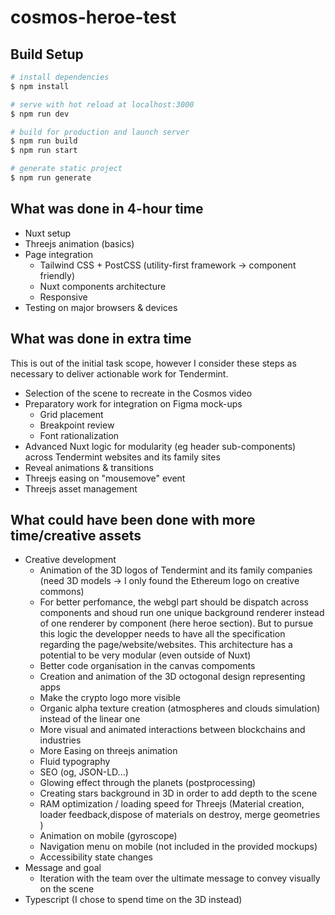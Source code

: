 # cosmos-heroe-test

## Build Setup

```bash
# install dependencies
$ npm install

# serve with hot reload at localhost:3000
$ npm run dev

# build for production and launch server
$ npm run build
$ npm run start

# generate static project
$ npm run generate
```

## What was done in 4-hour time

- Nuxt setup
- Threejs animation (basics)
- Page integration
    - Tailwind CSS + PostCSS (utility-first framework -> component friendly)
    - Nuxt components architecture
    - Responsive
- Testing on major browsers & devices

## What was done in extra time

This is out of the initial task scope, however I consider these steps as necessary to deliver actionable work for Tendermint.

- Selection of the scene to recreate in the Cosmos video
- Preparatory work for integration on Figma mock-ups
    - Grid placement
    - Breakpoint review
    - Font rationalization
- Advanced Nuxt logic for modularity (eg header sub-components) across Tendermint websites and its family sites
- Reveal animations & transitions
- Threejs easing on "mousemove" event
- Threejs asset management

## What could have been done with more time/creative assets

- Creative development
    - Animation of the 3D logos of Tendermint and its family companies (need 3D models -> I only found the Ethereum logo on creative commons)
    - For better perfomance, the webgl part should be dispatch across components and shoud run one unique background renderer instead of one renderer by component (here heroe section). But to pursue this logic the developper needs to have all the specification regarding the page/website/websites. This architecture has a potential to be very modular (even outside of Nuxt)
    - Better code organisation in the canvas compoments
    - Creation and animation of the 3D octogonal design representing apps
    - Make the crypto logo more visible
    - Organic alpha texture creation (atmospheres and clouds simulation) instead of the linear one
    - More visual and animated interactions between blockchains and industries
    - More Easing on threejs animation
    - Fluid typography
    - SEO (og, JSON-LD...)
    - Glowing effect through the planets (postprocessing)
    - Creating stars background in 3D in order to add depth to the scene
    - RAM optimization / loading speed for Threejs (Material creation, loader feedback,dispose of materials on destroy, merge geometries )
    - Animation on mobile (gyroscope)
    - Navigation menu on mobile (not included in the provided mockups)
    - Accessibility state changes
- Message and goal
    - Iteration with the team over the ultimate message to convey visually on the scene
- Typescript (I chose to spend time on the 3D instead)
